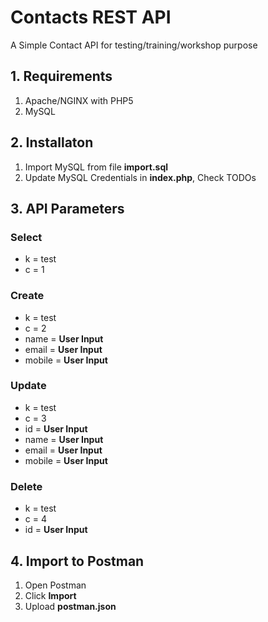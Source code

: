 # Contacts REST API
A Simple Contact API for testing/training/workshop purpose

## 1. Requirements
1. Apache/NGINX with PHP5
2. MySQL

## 2. Installaton
1. Import MySQL from file **import.sql**
2. Update MySQL Credentials in **index.php**, Check TODOs

## 3. API Parameters

### Select
* k = test
* c = 1

### Create
* k = test
* c = 2
* name = **User Input**
* email = **User Input**
* mobile = **User Input**

### Update
* k = test
* c = 3
* id = **User Input**
* name = **User Input**
* email = **User Input**
* mobile = **User Input**

### Delete
* k = test
* c = 4
* id = **User Input**

## 4. Import to Postman
1. Open Postman
2. Click **Import**
3. Upload **postman.json**
 
